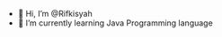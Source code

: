 - 👋 Hi, I’m @Rifkisyah 
- 🌱 I’m currently learning Java Programming language

<!---
Rifkisyah/Rifkisyah is a ✨ special ✨ repository because its `README.md` (this file) appears on your GitHub profile.
You can click the Preview link to take a look at your changes.
--->
